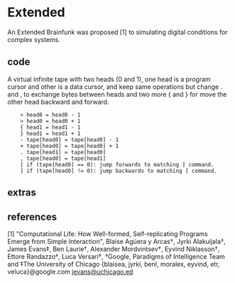 # Extended

An Extended Brainfunk was proposed [1] to simulating digital conditions 
for complex systems. 


## code 

A virtual infinite tape with two heads (0 and 1), 
one head is a program cursor and other is a data cursor, and keep same 
operations but change . and , to exchange bytes between heads and two 
more { and } for move the other head backward and forward.

```
    < head0 = head0 - 1
    > head0 = head0 + 1
    { head1 = head1 - 1
    } head1 = head1 + 1
    - tape[head0] = tape[head0] - 1
    + tape[head0] = tape[head0] + 1
    . tape[head1] = tape[head0]
    , tape[head0] = tape[head1]
    [ if (tape[head0] == 0): jump forwards to matching ] command.
    ] if (tape[head0] != 0): jump backwards to matching [ command.

```
   
    



## extras

## references

[1] "Computational Life: How Well-formed, Self-replicating Programs 
Emerge from Simple Interaction", 
Blaise Agüera y Arcas†, Jyrki Alakuijala†, James Evans‡,
Ben Laurie†, Alexander Mordvintsev†, Eyvind Niklasson†,
Ettore Randazzo†, Luca Versari†,
†Google, Paradigms of Intelligence Team and ‡The University of Chicago
{blaisea, jyrki, benl, moralex, eyvind, etr, veluca}@google.com
jevans@uchicago.ed

